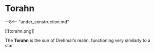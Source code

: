# Torahn

--8<-- "under_construction.md"

![[torahn.png]]

The **Torahn** is the sun of Drehmal's realm, functioning very similarly to a star. 